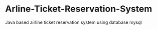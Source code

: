 # Arline-Ticket-Reservation-System
Java based airline ticket reservation system using database mysql
